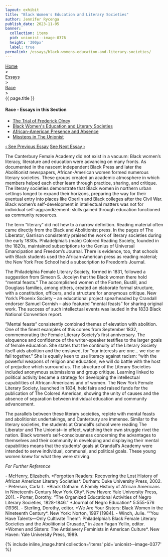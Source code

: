 ```yaml
---
layout: exhibit
title: "Black Women's Education and Literary Societies"
author: Jennifer Rycenga
publish_date: 2023-11-05
banner:
  collection: items
  pid: unionist--image-0376
  height: '300px'
  label: true
permalink: /essays/black-womens-education-and-literary-societies/
---
```


<div class="breadcrumb">
<a href="/unionist/">Home</a>
<div class="caret"> &gt; </div>
<a href="/unionist/essays/">Essays</a>
<div class="caret"> &gt; </div>
<a href="
    /unionist/essays/frederick-olney/
  ">
   Race
     </a>
<div class="caret"> &gt; </div>
{{ page.title }}
</div>
<div class='section-nav-wrapper'>
<div class='section-nav'>
<h4>Race - Essays in this Section</h4>
<ul class="nav nav-pills">
  <li class="nav-item">
    <a class="nav-link" href="/unionist/essays/frederick-olney/">The Trial of Frederick Olney</a>
  </li>
  <li class="nav-item">
    <a class="nav-link active" href="/unionist/essays/black-womens-education-and-literary-societies/">Black Women's Education and Literary Societies</a>
  </li>
  <li class="nav-item">
    <a class="nav-link" href="/unionist/essays/african-american-presence-and-absence/">African-American Presence and Absence</a>
  </li>
  <li class="nav-item">
    <a class="nav-link" href="/unionist/essays/missteps/">Missteps in The Unionist</a>
  </li>
</ul>
<div class="pagination-nav">
<span class="pagination-link" id="prevlink"><a href="/unionist/essays/frederick-olney/">‹ See Previous Essay</a></span>
<span class="pagination-link" id="nextlink"><a href="/unionist/essays/african-american-presence-and-absence/">See Next Essay ›</a></span>
</div>
</div>
</div>

<p>The Canterbury Female Academy did not exist in a vacuum: Black women’s literacy, literature and education were advancing on many fronts. As documented in the nascent independent Black Press and later the Abolitionist newspapers, African-American women formed numerous literary societies. These groups created an academic atmosphere in which members helped each other learn through practice, sharing, and critique. The literary societies demonstrate that Black women in northern urban settings longed to expand their horizons, preparing the way for their eventual entry into places like Oberlin and Black colleges after the Civil War. Black women’s self-development in intellectual matters was not for individual self-aggrandizement: skills gained through education functioned as community resources.</p>

<p>The term “literary” did not hew to a narrow definition. Reading material often came directly from the Black and Abolitionist press. In the pages of The Liberator, Garrison consistently praised the work of literary societies during the early 1830s. Philadelphia’s (male) Colored Reading Society, founded in the 1820s, maintained subscriptions to the Genius of Universal Emancipation and Freedom’s Journal. There is evidence, too, that schools with Black students used the African-American press as reading material; the New York Free School held a subscription to Freedom’s Journal.</p>

<p>The Philadelphia Female Literary Society, formed in 1831, followed a suggestion from Simeon S. Jocelyn that the Black women there hold “mental feasts.” The accomplished women of the Forten, Bustill, and Douglass families, among others, created an elaborate formal structure, with a constitution, officers, and a structure for anonymous critique. New York’s Phoenix Society – an educational project spearheaded by Crandall endorser Samuel Cornish – also featured “mental feasts” for sharing original work. The success of such intellectual events was lauded in the 1833 Black National Convention report.</p>

<p>“Mental feasts” consistently combined themes of elevation with abolition. One of the finest examples of this comes from September 1832, commemorating the Female Literary Society’s first anniversary. The eloquence and confidence of the writer-speaker testifies to the larger goals of female education. She states that the continuity of the Literary Society itself aids abolition and the enslaved, for “our interests are one… we rise or fall together.” She is equally keen to use literacy against racism: “with the powerful weapons of religion and education, we will do battle with the host of prejudice which surround us.
The structure of the Literary Societies included anonymous submissions and group critique. Learning linked to political activity became a strategy for developing the intellectual capabilities of African-Americans and of women. The New York Female Literary Society, launched in 1834, held fairs and raised funds for the publication of The Colored American, showing the unity of causes and the absence of separation between individual education and community advancement.</p>

<p>The parallels between these literary societies, replete with mental feasts and abolitionist undertakings, and Canterbury are immense. Similar to the literary societies, the students at Crandall’s school were reading The Liberator and The Unionist– in effect, watching their own struggle rivet the nation. Black women’s self-consciousness concerning the advantages to themselves and their community in developing and displaying their mental capabilities means that the students’ goals at Crandall’s Academy were intended to serve individual, communal, and political goals. These young women knew for what they were striving.</p>

<p><em>For Further Reference</em></p>  
- McHenry, Elizabeth. *Forgotten Readers: Recovering the Lost History of African American Literary Societies*. Durham: Duke University Press, 2002.
- Peterson, Carla L. *Black Gotham: A Family History of African Americans in Nineteenth-Century New York City*. New Haven: Yale University Press, 2011.
- Porter, Dorothy. “The Organized Educational Activities of Negro Literary Societies, 1828-1846.” *Journal of Negro Education* 5:555-576 (1936).
- Sterling, Dorothy, editor. *We Are Your Sisters: Black Women in the Nineteenth Century*. New York: Norton, 1997 [1984].
- Winch, Julie. ““You Have Talents—Only Cultivate Them”: Philadelphia’s Black Female Literary Societies and the Abolitionist Crusade,” in Jean Fagan Yellin, editor. *Women and Sisters: The Antislavery Feminists in American Culture*. New Haven: Yale University Press, 1989.

{% include inline_image.html collection='items' pid='unionist--image-0377' %}
